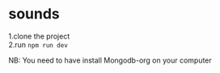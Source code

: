 # sounds
1.clone the project <br/>
2.run `npm run dev`


NB: You need to have install Mongodb-org on your computer
